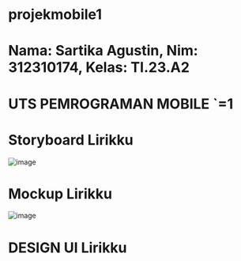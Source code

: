 # projekmobile1
# Nama: Sartika Agustin, Nim: 312310174, Kelas: TI.23.A2
# UTS PEMROGRAMAN MOBILE `=1
# Storyboard Lirikku
![image](https://github.com/user-attachments/assets/0e12cff0-feb1-496f-91bf-9237cd2027ae)
# Mockup Lirikku
![image](https://github.com/user-attachments/assets/71dd5ef2-5c7e-4053-88c7-31b12fceec12)
# DESIGN UI Lirikku
